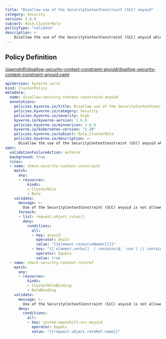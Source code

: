 ```yaml
---
title: "Disallow use of the SecurityContextConstraint (SCC) anyuid"
category: Security
version: 1.6.0
subject: Role,ClusterRole
policyType: "validate"
description: >
    Disallow the use of the SecurityContextConstraint (SCC) anyuid which allows a pod to run with the UID as declared in the image instead of a random UID
---
```


## Policy Definition
<a href="https://github.com/kyverno/policies/raw/main//openshift/disallow-security-context-constraint-anyuid/disallow-security-context-constraint-anyuid.yaml" target="-blank">/openshift/disallow-security-context-constraint-anyuid/disallow-security-context-constraint-anyuid.yaml</a>

```yaml
apiVersion: kyverno.io/v1
kind: ClusterPolicy
metadata:
  name: disallow-security-context-constraint-anyuid
  annotations:
    policies.kyverno.io/title: Disallow use of the SecurityContextConstraint (SCC) anyuid
    policies.kyverno.io/category: Security
    policies.kyverno.io/severity: high
    kyverno.io/kyverno-version: 1.6.0
    policies.kyverno.io/minversion: 1.6.0
    kyverno.io/kubernetes-version: "1.20"
    policies.kyverno.io/subject: Role,ClusterRole
    policies.kyverno.io/description: >-
      Disallow the use of the SecurityContextConstraint (SCC) anyuid which allows a pod to run with the UID as declared in the image instead of a random UID
spec:
  validationFailureAction: enforce
  background: true
  rules:
  - name: check-security-context-constraint
    match:
      any:
      - resources:
          kinds:
          - ClusterRole
          - Role
    validate:
      message: >-
        Use of the SecurityContextConstraint (SCC) anyuid is not allowed
      foreach:
      - list: request.object.rules[]
        deny:
          conditions:
            all:
            - key: anyuid
              operator: AnyIn
              value: "{{element.resourceNames[]}}"
            - key: "{{ element.verbs[]  | contains(@, 'use') || contains(@, '*') }}"
              operator: Equals
              value: true
  - name: check-security-context-roleref
    match:
      any:
      - resources:
          kinds:
          - ClusterRoleBinding
          - RoleBinding
    validate:
      message: >-
        Use of the SecurityContextConstraint (SCC) anyuid is not allowed
      deny:
        conditions:
          all:
          - key: system:openshift:scc:anyuid
            operator: Equals
            value: "{{request.object.roleRef.name}}"

```
